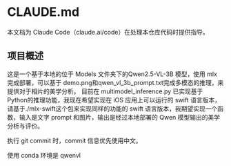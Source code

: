 # CLAUDE.md

本文档为 Claude Code（claude.ai/code）在处理本仓库代码时提供指导。

## 项目概述
这是一个基于本地的位于 Models 文件夹下的Qwen2.5-VL-3B 模型，使用 mlx 完成部署，可以基于 demo.png和qwen_vl_3b_prompt.txt完成多模态的推理，来提供对于相片的美学分析。
目前在 multimodel_inference.py 已实现基于 Python的推理功能，我现在希望实现在 iOS 应用上可以运行的 swift 语言版本，请基于./mlx-swift这个包来实现同样的功能的 swift 语言版本，我期望实现一个函数，输入是文字 prompt 和图片，输出是经过本地部署的 Qwen 模型输出的美学分析与评价。

执行 git commit 时，commit 信息优先使用中文。

使用 conda 环境是 qwenvl
